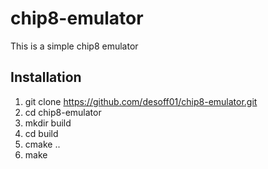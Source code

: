 # chip8-emulator
This is a simple chip8 emulator

## Installation
1. git clone https://github.com/desoff01/chip8-emulator.git
2. cd chip8-emulator
3. mkdir build
4. cd build
5. cmake ..
6. make
